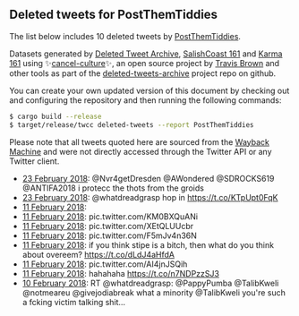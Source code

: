 ## Deleted tweets for PostThemTiddies

The list below includes 10 deleted tweets by
[PostThemTiddies](https://twitter.com/PostThemTiddies).



Datasets generated by [Deleted Tweet Archive](https://twitter.com/deletedtweet161), 
[SalishCoast 161](https://twitter.com/SalishCoastA) and [Karma 161](https://twitter.com/KarmaOneSixOne) 
using ✨[cancel-culture](https://github.com/travisbrown/cancel-culture)✨, an open source project by 
[Travis Brown](https://twitter.com/travisbrown) and other tools as part of the 
[deleted-tweets-archive](https://github.com/salcoast/deleted-tweets-archive/) project repo on github.

You can create your own updated version of this document by checking out and configuring the
repository and then running the following commands:

```bash
$ cargo build --release
$ target/release/twcc deleted-tweets --report PostThemTiddies
```

Please note that all tweets quoted here are sourced from the
[Wayback Machine](https://web.archive.org) and were not directly accessed through the Twitter API or
any Twitter client.

* [23 February 2018](https://web.archive.org/web/20180223234912/https://twitter.com/PostThemTiddies/status/967184599750250497): @Nvr4getDresden @AWondered @SDROCKS619 @ANTIFA2018 i protecc the thots from the groids
* [23 February 2018](https://web.archive.org/web/20180223211023/https://twitter.com/PostThemTiddies/status/967144632248389632): @whatdreadgrasp hop in https://t.co/KTpUpt0FqK
* [11 February 2018](https://web.archive.org/web/20180211214857/https://twitter.com/PostThemTiddies/status/962801298855878656): 
* [11 February 2018](https://web.archive.org/web/20180211232915/https://twitter.com/PostThemTiddies/status/962770170057035776): pic.twitter.com/KM0BXQuANi
* [11 February 2018](https://web.archive.org/web/20180211232915/https://twitter.com/PostThemTiddies/status/962770170057035776): pic.twitter.com/XEtQLUUcbr
* [11 February 2018](https://web.archive.org/web/20180211232915/https://twitter.com/PostThemTiddies/status/962770170057035776): pic.twitter.com/F5mJv4n36N
* [11 February 2018](https://web.archive.org/web/20180211191655/https://twitter.com/PostThemTiddies/status/962767423018536963): if you think stipe is a bitch, then what do you think about overeem? https://t.co/dLdJ4aHfdA
* [11 February 2018](https://web.archive.org/web/20180212020442/https://twitter.com/PostThemTiddies/status/962726576260608001): pic.twitter.com/AI4jnJSQih
* [11 February 2018](https://web.archive.org/web/20180211044923/https://twitter.com/PostThemTiddies/status/962549101127708673): hahahaha https://t.co/n7NDPzzSJ3
* [10 February 2018](https://web.archive.org/web/20180210230308/https://twitter.com/PostThemTiddies/status/962461964441186304): RT @whatdreadgrasp: @PappyPumba @TalibKweli @notmeareu @givejodiabreak what a minority @TalibKweli you're such a fcking victim talking shit…
